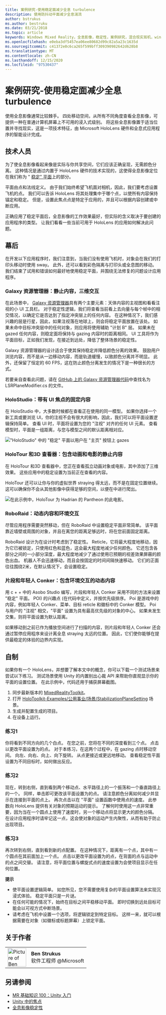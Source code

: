 ```yaml
---
title: 案例研究-使用稳定面减少全息 turbulence
description: 使用防抖动平面减少全息湍流
author: bstrukus
ms.author: bestruku
ms.date: 03/21/2018
ms.topic: article
keywords: Windows Mixed Reality，全息影像，稳定性，案例研究，混合现实耳机，windows Mixed Reality 耳机，虚拟现实耳机
ms.openlocfilehash: e0eba3df5457ea06ee80682d99c82a5a23c1635d
ms.sourcegitcommit: c41372e0c6ca265f599bff309390982642d628b8
ms.translationtype: MT
ms.contentlocale: zh-CN
ms.lasthandoff: 12/15/2020
ms.locfileid: "97530437"
---
```

# <a name="case-study---using-the-stabilization-plane-to-reduce-holographic-turbulence"></a>案例研究-使用稳定面减少全息 turbulence

使用全息影像通常比较棘手。 四处移动空间，从所有不同角度查看全息影像，可提供一种在普通计算机屏幕上不可用的浸入式级别。 将这些全息影像置于适当位置并寻找现实，这是一项技术特征，由 Microsoft HoloLens 硬件和全息式应用程序的智能设计完成。

## <a name="the-tech"></a>技术人员

为了使全息影像看起来像是实际与你共享空间，它们应该正确呈现，无需颜色分离。 这种情况是通过内置于 HoloLens 硬件的技术实现的，这使得全息影像定位在我们称为 " [稳定" 平面](hologram-stability.md#reprojection)上的部分。

平面由点和法线定义。 由于我们始终希望飞机面对相机，因此，我们要考虑设置飞机的点。 我们可以告诉 HoloLens 将其处理集中于哪个点，以使所有内容保持锚定和稳定。 但是，设置此焦点点是特定于应用的，并且可以根据内容创建或中断应用。

正确应用了稳定平面后，全息影像的工作效果最好，但实际的含义取决于要创建的应用程序的类型。 让我们看看一些当前可用于 HoloLens 的应用如何解决此问题。

## <a name="behind-the-scenes"></a>幕后

在开发以下应用程序时，我们注意到，当我们没有使用飞机时，对象会在我们的打印头移动时使用 sway。 此外，还可以看到彩色隔离与打印头或全息图的移动。 我们结束了试用和错误如何最好地使用稳定平面，并围绕无法修复的问题设计应用程序。

### <a name="galaxy-explorer-stationary-content-3d-interactivity"></a>Galaxy 资源管理器：静止内容，三维交互

在此场景中， [Galaxy 资源管理器](../unity/galaxy-explorer.md)具有两个主要元素：天体内容的主视图和看看注视的小 UI 工具栏。 对于稳定性逻辑，我们将查看当前看上去向量与每个帧中的相交情况，以确定它是否达到了指定冲突层上的任何内容。 在这种情况下，我们感兴趣的层是行星，因此，如果注视落在地球上，则会将稳定平面放置在该处。 如果未命中目标冲突层中的任何对象，则应用将使用辅助 "计划 B" 层。 如果未在 gazed 任何内容，则稳定面将保持与 gazing 内容时的距离相同。 UI 工具将作为平面目标，正如我们发现，在接近到远处，降低了整体场景的稳定性。

Galaxy 资源管理器的设计适合于使其保持稳定并降低颜色分离的效果。 鼓励用户浏览内容，而不是从一边移动内容，而是轨道缓慢，以致颜色分离并不明显。 此外，还保留了恒定的 60 FPS，这在防止颜色分离发生的情况下是一种很长的方式。

若要亲自查看此问题，请在 [GitHub 上的 Galaxy 资源管理器代码](https://github.com/Microsoft/GalaxyExplorer/tree/master/Assets/Scripts/Utilities)中查找名为 LSRPlaneModifier.cs 的文件。

### <a name="holostudio-stationary-content-with-a-ui-focus"></a>HoloStudio：带有 UI 焦点的固定内容

在 HoloStudio 中，大多数时候都在查看正在使用的同一模型。 如果你选择一个新工具或要浏览 UI，你的注视不会有很大的影响，因此，我们可以将平面设置逻辑保持简单。 查看 UI 时，平面将设置为您的 "注视" 对齐的任何 UI 元素。 查看模型时，平面是一组距离，与您与模型之间的默认距离相对应。

!["HoloStudio" 中的 "稳定" 平面以用户在 "主页" 按钮上 gazes](images/holostudio-stabilization-plane-500px.png)

### <a name="holotour-and-3d-viewer-stationary-content-with-animation-and-movies"></a>HoloTour 和3D 查看器：包含动画和电影的静止内容

在 HoloTour 和3D 查看器中，您正在查看孤立动画对象或电影，其中添加了三维效果。 这些应用中的稳定设置为当前正在查看的内容。

HoloTour 还可以让你与你的虚拟世界 straying 得太远，而不是在固定位置继续。 这可以确保你不会从其他影像中获得足够的空间，以便在中进行爬出。

![在此示例中，HoloTour 为 Hadrian 的 Pantheon 的此电影。](images/holotour-stabilization-plane-500px.jpg)

### <a name="roboraid-dynamic-content-and-environmental-interactions"></a>RoboRaid：动态内容和环境交互

尽管应用程序需要突然移动，但在 RoboRaid 中设置稳定平面非常简单。 该平面靠近墙壁或周围的对象，并且在离您的距离足够远时，将在您前面固定距离。

RoboRaid 设计为在设计时考虑到了稳定性。 Reticle，它将最大程度地移动，因为它已被锁定，只使用红色和蓝色，这会最大程度地减少任何颜色。 它还包含各部分之间的一小部分深度，最大程度地减少了通过使用已预期的视差效果屏蔽的颜色出血。 机器人不会迅速移动，而且会按固定的时间间隔快速移动。 它们的正面往往围绕2米，在默认情况下，会设置稳定。

### <a name="fragments-and-young-conker-dynamic-content-with-environmental-interaction"></a>片段和年轻人 Conker：包含环境交互的动态内容

用 c + + 中的 Asobo Studio 编写，片段和年轻人 Conker 采用不同的方法来设置 "稳定" 平面。 POI) 的兴趣点 (在代码中定义，并按优先级排序。 Poi 是游戏中的内容，例如年轻人 Conker、菜单、目标 reticle 和徽标中的 Conker 模型。 Poi 与用户的 "注视" 相交，"平面" 设置为具有最高优先级的对象的中心。 如果未发生交集，则将平面设置为默认距离。

如果移动到之前已作为播放空间进行了扫描的内容，则片段和年轻人 Conker 还会通过暂停应用程序来设计离全息 straying 太远的位置。 因此，它们使你能够在提供最稳定的体验的边界内实现。

## <a name="do-it-yourself"></a>自制

如果你有一个 HoloLens，并想要了解本文中的概念，你可以下载一个测试场景来尝试以下练习。 测试场景使用 Unity 的内置别出心裁 API 来帮助你直观显示你的平面的设置位置。 在此示例中，代码还用于捕获屏幕截图。
1. 同步最新版本的 [MixedRealityToolkit](https://github.com/Microsoft/MixedRealityToolkit-Unity)。
2. 打开 [HoloToolkit-Examples/公用事业/场景/StabilizationPlaneSetting](https://github.com/Microsoft/MixedRealityToolkit-Unity/blob/htk_release/Assets/HoloToolkit-Examples/Utilities/Scenes/StabilizationPlaneSetting.unity) 场景。
3. 生成并配置生成的项目。
4. 在设备上运行。

### <a name="exercise-1"></a>练习1

你将看到不同方向的几个白点。 在您之前，您将在不同的深度看到三个点。 点击以更改平面设置为的点。 对于本练习，在这两个过程中，在 gazing 点时移动空间。 向左、向右、向上、向下旋转。 从点更接近或更远地移动。 查看稳定性平面设置为不同目标时，如何做出反应。

### <a name="exercise-2"></a>练习2

现在，转到右侧，直到看到两个移动点、水平路径上的一个振荡和一个垂直路径上的一个。 同样，单击即可更改该平面设置为的点。 请注意颜色分离如何减少并显示在连接到平面的点上。 再次点击以在 "平面" 设置函数中使用点的速度。 此参数向 HoloLens 提供有关对象的预期运动的提示。 了解何时使用这一点非常重要，因为当在一个圆点上使用了速度时，另一个移动点将显示更大的颜色分隔。 在设计应用程序时请牢记这一点，这会使对象的运动产生内聚性，从而有助于防止出现项目。

### <a name="exercise-3"></a>练习3

再次转到右侧，直到看到新的点配置。 在这种情况下，距离有一个点，其中有一个圆点在其前面加上一个点。 点击以更改平面设置为的点，在背面的点与运动中的点之间交替。 请注意，将平面位置与螺旋式点的速度设置为会使项目显示在任何位置。

**提示**
* 使平面设置逻辑简单。 如您所见，您不需要使用复杂的平面设置算法来实现沉浸式体验。 稳定平面只是一片谜。
* 在任何可能的情况下，始终在目标之间平稳移动平面。 即时切换到远处目标可能会以可视方式中断场景。
* 请考虑在飞机中设置一个选项，将逻辑锁定到特定目标。 这样一来，就可以根据需要在对象（如徽标或标题屏幕）上锁定平面。

## <a name="about-the-author"></a>关于作者

<table style="border-collapse:collapse">
<tr>
<td style="border-style: none" width="60px"><img alt="Picture of Ben Strukus" width="60" height="60" src="images/genericusertile.jpg"></td>
<td style="border-style: none"><b>Ben Strukus</b><br>软件工程师 @Microsoft</td>
</tr>
</table>

## <a name="see-also"></a>另请参阅
* [MR 基础知识 100：Unity 入门](../unity/tutorials/holograms-100.md)
* [Unity 中的焦点](../unity/focus-point-in-unity.md)
* [全息影像稳定性](hologram-stability.md)
